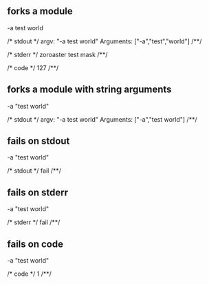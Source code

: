 ## forks a module
-a test world

/* stdout */
argv: "-a test world"
Arguments: ["-a","test","world"]
/**/

/* stderr */
zoroaster test mask
/**/

/* code */
127
/**/

## forks a module with string arguments
-a "test world"

/* stdout */
argv: "-a test world"
Arguments: ["-a","test world"]
/**/

## fails on stdout
-a "test world"

/* stdout */
fail
/**/

## fails on stderr
-a "test world"

/* stderr */
fail
/**/

## fails on code
-a "test world"

/* code */
1
/**/